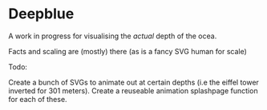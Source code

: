 # Deepblue

A work in progress for visualising the *actual* depth of the ocea.

Facts and scaling are (mostly) there (as is a fancy SVG human for scale)

Todo:

Create a bunch of SVGs to animate out at certain depths (i.e the eiffel tower inverted for 301 meters).
Create a reuseable animation splashpage function for each of these.
